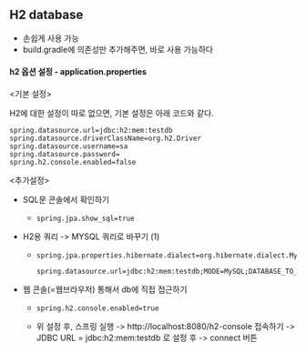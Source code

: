 ## H2 database

- 손쉽게 사용 가능
- build.gradle에 의존성만 추가해주면, 바로 사용 가능하다



#### h2 옵션 설정 - application.properties

<기본 설정>

H2에 대한 설정이 따로 없으면, 기본 설정은 아래 코드와 같다.

```properties
spring.datasource.url=jdbc:h2:mem:testdb  
spring.datasource.driverClassName=org.h2.Driver  
spring.datasource.username=sa  
spring.datasource.password=  
spring.h2.console.enabled=false  
```



<추가설정>

- SQL문 콘솔에서 확인하기

    - ```properties
      spring.jpa.show_sql=true
      ```

    

- H2용 쿼리 -> MYSQL 쿼리로 바꾸기 (1)

    - ```properties
      spring.jpa.properties.hibernate.dialect=org.hibernate.dialect.MySQL5InnoDBDialect
      
      spring.datasource.url=jdbc:h2:mem:testdb;MODE=MySQL;DATABASE_TO_LOWER=TRU
      ```

    

- 웹 콘솔(=웹브라우저) 통해서 db에 직접 접근하기

  - ```properties
    spring.h2.console.enabled=true
    ```

  - 위 설정 후, 스프링 실행 -> http://localhost:8080/h2-console 접속하기 -> JDBC URL = jdbc:h2:mem:testdb 로 설정 후 -> connect 버튼

